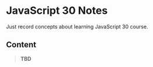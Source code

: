 # JavaScript 30 Notes

Just record concepts about learning JavaScript 30 course.

## Content

> **TBD**